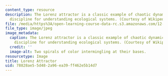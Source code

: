 ```yaml
---
content_type: resource
description: The Lorenz attractor is a classic example of chaotic dynamics, an essential
  discipline for understanding ecological systems. (Courtesy of Wikipedia Commons.)
file: /media/https%3A/open-learning-course-data-rc.s3.amazonaws.com/12-517-dynamics-of-complex-systems-ecological-theory-spring-2001/78828ae55d482a96ea39ff462e5b14d7_12-517s01.jpg
file_type: image/jpeg
image_metadata:
  caption: The Lorenz attractor is a classic example of chaotic dynamics, an essential
    discipline for understanding ecological systems. (Courtesy of Wikipedia Commons.)
  credit: ''
  image-alt: Two spirals of color intermingling at their bases.
resourcetype: Image
title: Lorenz Attractor
uid: 78828ae5-5d48-2a96-ea39-ff462e5b14d7
---
```

